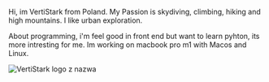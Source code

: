 Hi, im VertiStark from Poland.
My Passion is skydiving, climbing, hiking and high mountains. I like urban exploration.

About programming, i'm feel good in front end but want to learn pyhton, its more intresting for me. 
Im working on macbook pro m1 with Macos and Linux. 


![VertiStark logo z nazwa](https://user-images.githubusercontent.com/102507280/160342067-97764111-cabe-477b-9798-473c822031ab.jpg)
